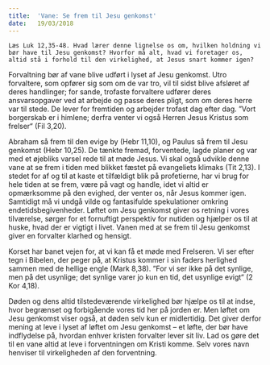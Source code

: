 ```yaml
---
title:  'Vane: Se frem til Jesu genkomst'
date:   19/03/2018
---
```


`Læs Luk 12,35-48. Hvad lærer denne lignelse os om, hvilken holdning vi bør have til Jesu genkomst? Hvorfor må alt, hvad vi foretager os, altid stå i forhold til den virkelighed, at Jesus snart kommer igen?`

Forvaltning bør af vane blive udført i lyset af Jesu genkomst. Utro forvaltere, som opfører sig som om de var tro, vil til sidst blive afsløret af deres handlinger; for sande, trofaste forvaltere udfører deres ansvarsopgaver ved at arbejde og passe deres pligt, som om deres herre var til stede. De lever for fremtiden og arbejder trofast dag efter dag. ”Vort borgerskab er i himlene; derfra venter vi også Herren Jesus Kristus som frelser“ (Fil 3,20).

Abraham så frem til den evige by (Hebr 11,10), og Paulus så frem til Jesu genkomst (Hebr 10,25). De tænkte fremad, forventede, lagde planer og var med et øjebliks varsel rede til at møde Jesus. Vi skal også udvikle denne vane at se frem i tiden med blikket fæstet   på evangeliets klimaks (Tit 2,13). I stedet for af og til at kaste et tilfældigt blik på profetierne, har vi brug for hele tiden at se frem, være på vagt og handle, idet vi altid er opmærksomme på den evighed, der venter os, når Jesus kommer igen. Samtidigt må vi undgå vilde og fantasifulde spekulationer omkring endetidsbegivenheder. Løftet om Jesu genkomst giver os retning i vores tilværelse, sørger for et fornuftigt perspektiv for nutiden og hjælper os til at huske, hvad der er vigtigt i livet. Vanen med at se frem til Jesu genkomst giver en forvalter klarhed og hensigt.

Korset har banet vejen for, at vi kan få et møde med Frelseren. Vi ser efter tegn i Bibelen, der peger på, at Kristus kommer i sin faders herlighed sammen med de hellige engle (Mark 8,38). ”For vi ser ikke på det synlige, men på det usynlige; det synlige varer jo kun en tid, det usynlige evigt“ (2 Kor 4,18).

Døden og dens altid tilstedeværende virkelighed bør hjælpe os   til at indse, hvor begrænset og forbigående vores tid her på jorden er. Men løftet om Jesu genkomst viser også, at døden selv kun er midlertidig. Det giver derfor mening at leve i lyset af løftet om Jesu genkomst – et løfte, der bør have indflydelse på, hvordan enhver kristen forvalter lever sit liv. Lad os gøre det til en vane altid at leve i forventningen om Kristi komme. Selv vores navn henviser til virkeligheden af den forventning.